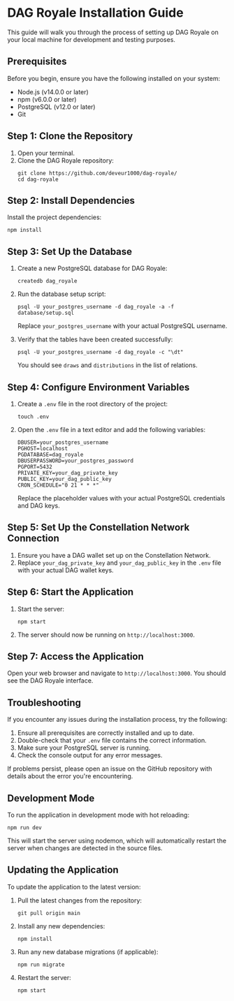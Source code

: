 # DAG Royale Installation Guide

This guide will walk you through the process of setting up DAG Royale on your local machine for development and testing purposes.

## Prerequisites

Before you begin, ensure you have the following installed on your system:

- Node.js (v14.0.0 or later)
- npm (v6.0.0 or later)
- PostgreSQL (v12.0 or later)
- Git

## Step 1: Clone the Repository

1. Open your terminal.
2. Clone the DAG Royale repository:
   ```
   git clone https://github.com/deveur1000/dag-royale/
   cd dag-royale
   ```

## Step 2: Install Dependencies

Install the project dependencies:

```
npm install
```

## Step 3: Set Up the Database

1. Create a new PostgreSQL database for DAG Royale:
   ```
   createdb dag_royale
   ```

2. Run the database setup script:
   ```
   psql -U your_postgres_username -d dag_royale -a -f database/setup.sql
   ```
   Replace `your_postgres_username` with your actual PostgreSQL username.

3. Verify that the tables have been created successfully:
   ```
   psql -U your_postgres_username -d dag_royale -c "\dt"
   ```
   You should see `draws` and `distributions` in the list of relations.

## Step 4: Configure Environment Variables

1. Create a `.env` file in the root directory of the project:
   ```
   touch .env
   ```

2. Open the `.env` file in a text editor and add the following variables:
   ```
   DBUSER=your_postgres_username
   PGHOST=localhost
   PGDATABASE=dag_royale
   DBUSERPASSWORD=your_postgres_password
   PGPORT=5432
   PRIVATE_KEY=your_dag_private_key
   PUBLIC_KEY=your_dag_public_key
   CRON_SCHEDULE="0 21 * * *"
   ```
   Replace the placeholder values with your actual PostgreSQL credentials and DAG keys.

## Step 5: Set Up the Constellation Network Connection

1. Ensure you have a DAG wallet set up on the Constellation Network.
2. Replace `your_dag_private_key` and `your_dag_public_key` in the `.env` file with your actual DAG wallet keys.

## Step 6: Start the Application

1. Start the server:
   ```
   npm start
   ```

2. The server should now be running on `http://localhost:3000`.

## Step 7: Access the Application

Open your web browser and navigate to `http://localhost:3000`. You should see the DAG Royale interface.

## Troubleshooting

If you encounter any issues during the installation process, try the following:

1. Ensure all prerequisites are correctly installed and up to date.
2. Double-check that your `.env` file contains the correct information.
3. Make sure your PostgreSQL server is running.
4. Check the console output for any error messages.

If problems persist, please open an issue on the GitHub repository with details about the error you're encountering.

## Development Mode

To run the application in development mode with hot reloading:

```
npm run dev
```

This will start the server using nodemon, which will automatically restart the server when changes are detected in the source files.

## Updating the Application

To update the application to the latest version:

1. Pull the latest changes from the repository:
   ```
   git pull origin main
   ```

2. Install any new dependencies:
   ```
   npm install
   ```

3. Run any new database migrations (if applicable):
   ```
   npm run migrate
   ```

4. Restart the server:
   ```
   npm start
   ```
